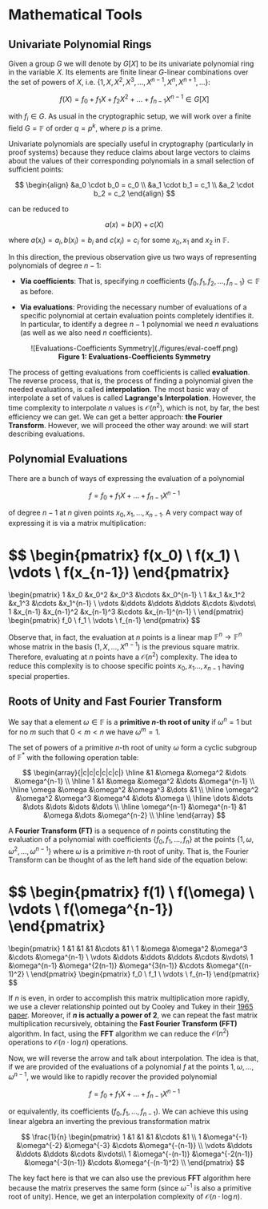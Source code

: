 # Mathematical Tools

## Univariate Polynomial Rings

Given a group $G$ we will denote by $G[X]$ to be its univariate polynomial ring in the variable $X$. Its elements are finite linear $G$-linear combinations over the set of powers of $X$, i.e. $\{1, X, X^2, X^3, \dots, X^{n-1}, X^n, X^{n+1}, \dots \}$:

$$
f(X) = f_0 + f_1X + f_2X^2 + \dots + f_{n-1} X^{n-1} \in G[X]
$$

with $f_i \in G$. As usual in the cryptographic setup, we will work over a finite field $G = \mathbb{F}$ of order $q = p^k$, where $p$ is a prime.

Univariate polynomials are specially useful in cryptography (particularly in proof systems) because they reduce claims about large vectors to claims about the values of their corresponding polynomials in a small selection of sufficient points:

$$
\begin{align}
&a_0 \cdot b_0 = c_0 \\
&a_1 \cdot b_1 = c_1 \\
&a_2 \cdot b_2 = c_2 
\end{align}
$$

can be reduced to

$$
a(x) = b(X) + c(X)
$$

where $a(x_i) = a_i, b(x_i) = b_i$ and $c(x_i) = c_i$ for some $x_0, x_1$ and $x_2$ in $\mathbb{F}$. 


In this direction, the previous observation give us two ways of representing polynomials of degree $n-1$: 

- **Via coefficients**: That is, specifying $n$ coefficients $\{f_0, f_1, f_2, \dots, f_{n-1} \} \subset \mathbb{F}$ as before.

- **Via evaluations**: Providing the necessary number of evaluations of a specific polynomial at certain evaluation points completely identifies it. In particular, to identify a degree $n-1$ polynomial we need $n$ evaluations (as well as we also need $n$ coefficients).

<center>
![Evaluations-Coefficients Symmetry](./figures/eval-coeff.png)
<div align="center"><b> Figure 1: Evaluations-Coefficients Symmetry </b></div>
</center>

The process of getting evaluations from coefficients is called **evaluation**. The reverse process, that is, the process of finding a polynomial given the needed evaluations, is called **interpolation**. The most basic way of interpolate a set of values is called **Lagrange's Interpolation**. However, the time complexity to interpolate $n$ values is $\mathcal{O}(n^2)$, which is not, by far, the best efficiency we can get. We can get a better approach: **the Fourier Transform**. However, we will proceed the other way around: we will start describing evaluations. 



## Polynomial Evaluations

There are a bunch of ways of expressing the evaluation of a polynomial 

$$
f = f_0 + f_1X + \dots + f_{n-1}X^{n-1}
$$ 

of degree $n-1$ at $n$ given points $x_0, x_1, \dots, x_{n-1}$. A very compact way of expressing it is via a matrix multiplication:

$$
\begin{pmatrix}
f(x_0) \\
f(x_1) \\
\vdots \\
f(x_{n-1})
\end{pmatrix}
= 
\begin{pmatrix}
1 &x_0 &x_0^2 &x_0^3 &\cdots &x_0^{n-1} \\
1 &x_1 &x_1^2 &x_1^3 &\cdots &x_1^{n-1} \\
\vdots &\ddots &\ddots &\ddots &\cdots &\vdots\\
1 &x_{n-1} &x_{n-1}^2 &x_{n-1}^3 &\cdots &x_{n-1}^{n-1} \\
\end{pmatrix}
\begin{pmatrix}
f_0 \\
f_1 \\
\vdots \\
f_{n-1}
\end{pmatrix}
$$

Observe that, in fact, the evaluation at $n$ points is a linear map $\mathbb{F}^n \to \mathbb{F}^n$ whose matrix in the basis $(1, X, \dots, X^{n-1})$ is the previous square matrix. Therefore, evaluating at $n$ points have a $\mathcal{O}(n^2)$ complexity. The idea to reduce this complexity is to choose specific points $x_0, x_1 \dots, x_{n-1}$ having special properties. 


## Roots of Unity and Fast Fourier Transform

We say that a element $\omega \in \mathbb{F}$ is a **primitive $n$-th root of unity** if $\omega^n = 1$ but for no $m$ such that $0 < m < n$ we have $\omega^m = 1$. 

The set of powers of a primitive $n$-th root of unity $\omega$ form a cyclic subgroup of $\mathbb{F}^*$ with the following operation table:

$$
\begin{array}{|c|c|c|c|c|c|}
\hline
                &1              &\omega     &\omega^2   &\dots  &\omega^{n-1}   \\ \hline
1               &1              &\omega     &\omega^2   &\dots  &\omega^{n-1}   \\ \hline
\omega          &\omega         &\omega^2   &\omega^3   &\dots  &1              \\ \hline
\omega^2        &\omega^2       &\omega^3   &\omega^4   &\dots  &\omega         \\ \hline
\dots           &\dots          &\dots      &\dots      &\dots  &\dots          \\ \hline
\omega^{n-1}    &\omega^{n-1}   &1          &\omega     &\dots  &\omega^{n-2}   \\ \hline
\end{array}
$$

A **Fourier Transform (FT)** is a sequence of $n$ points constituting the evaluation of a polynomial with coefficients $\{f_0, f_1, \dots, f_n\}$ at the points $\{1, \omega,  \omega^2, \dots, \omega^{n-1} \}$ where $\omega$ is a primitive $n$-th root of unity. That is, the Fourier Transform can be thought of as the left hand side of the equation below:

$$
\begin{pmatrix}
f(1) \\
f(\omega) \\
\vdots \\
f(\omega^{n-1})
\end{pmatrix}
= 
\begin{pmatrix}
1 &1 &1 &1 &\cdots &1 \\
1 &\omega &\omega^2 &\omega^3 &\cdots &\omega^{n-1} \\
\vdots &\ddots &\ddots &\ddots &\cdots &\vdots\\
1 &\omega^{n-1} &\omega^{2(n-1)} &\omega^{3(n-1)} &\cdots &\omega^{(n-1)^2} \\
\end{pmatrix}
\begin{pmatrix}
f_0 \\
f_1 \\
\vdots \\
f_{n-1}
\end{pmatrix}
$$

If $n$ is even,  in order to accomplish this matrix multiplication more rapidly, we use a clever relationship pointed out by Cooley and Tukey in their [1965 paper](https://www.ams.org/journals/mcom/1965-19-090/S0025-5718-1965-0178586-1/S0025-5718-1965-0178586-1.pdf). Moreover, if **$n$ is actually a power of $2$**, we can repeat the fast matrix multiplication recursively, obtaining the **Fast Fourier Transform (FFT)** algorithm. In fact, using the **FFT** algorithm we can reduce the $\mathcal{O}(n^2)$ operations to $\mathcal{O}(n \cdot \log{n})$ operations. 

Now, we will reverse the arrow and talk about interpolation. The idea is that, if we are provided of the evaluations of a polynomial $f$ at the points $1, \omega, \dots, \omega^{n-1}$, we would like to rapidly recover the provided polynomial

$$
f = f_0 + f_1X + \dots + f_{n-1}X^{n-1}
$$ 

or equivalently, its coefficients $(f_0, f_1, \dots, f_{n-1})$. We can achieve this using linear algebra an inverting the previous transformation matrix

$$ 
\frac{1}{n}
\begin{pmatrix}
1 &1 &1 &1 &\cdots &1 \\
1 &\omega^{-1} &\omega^{-2} &\omega^{-3} &\cdots &\omega^{-(n-1)} \\
\vdots &\ddots &\ddots &\ddots &\cdots &\vdots\\
1 &\omega^{-(n-1)} &\omega^{-2(n-1)} &\omega^{-3(n-1)} &\cdots &\omega^{-(n-1)^2} \\
\end{pmatrix}
$$

The key fact here is that we can also use the previous **FFT** algorithm here because the matrix preserves the same form (since $\omega^{-1}$ is also a primitive root of unity). Hence, we get an interpolation complexity of $\mathcal{O}(n \cdot \log{n})$. 